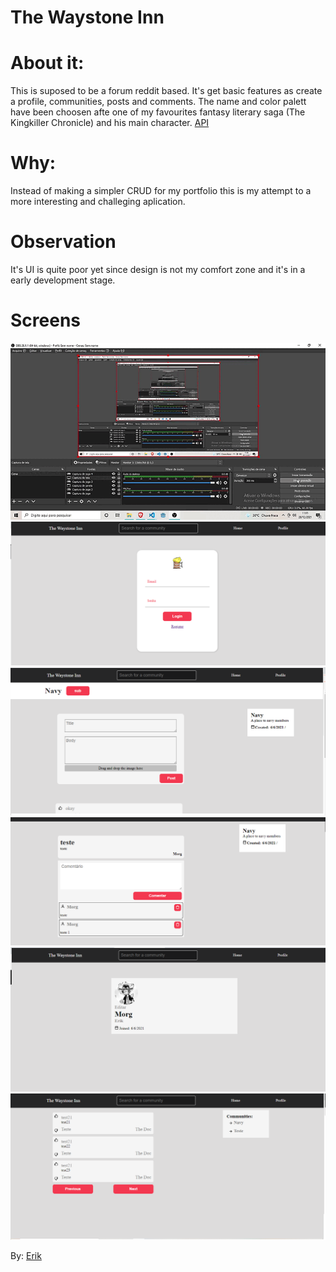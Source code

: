 # The Waystone Inn

# About it:
This is suposed to be a forum reddit based. It's get basic features as create a profile, communities, posts and comments.
The name and color palett have been choosen afte one of my favourites fantasy literary saga (The Kingkiller Chronicle) and his main character.
[API](https://github.com/FueledByRage/Waystone-Inn-API)

# Why:
Instead of making a simpler CRUD for my portfolio this is my attempt to a more interesting and challeging aplication.

# Observation
It's UI is quite poor yet since design is not my comfort zone and it's in a early development stage.


# Screens
![Posting](/screens/posting.gif)
![Login screen](/screens/login.png)
![Community screen](/screens/community.png)
![Post screen](/screens/post.png)
![Profile Screen](/screens/profileScreen.png)
![Home Page Screen](/screens/HomePage.png)


By: [Erik](https://www.linkedin.com/in/erik-natan-moreira-santos-983865195/)



